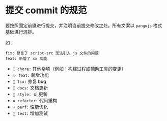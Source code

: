 # 提交 commit 的规范

要按照固定前缀进行提交，并注明当前提交修改之处，所有文案以 `pangujs` 格式基础进行混排。

如：

```
fix: 修复了 script-src 无法引入 js 文件的问题
feat: 新增了 xx 功能
```

- `🔨 chore:` 其他杂项（例如：构建过程或辅助工具的变更）
- `✨ feat:` 新增功能
- `🐛 fix:` 修复 bug
- `📝 docs:` 文档更新
- `💄 style:`  ui 更新
- `♻️ refactor:` 代码重构
- `⚡️ perf:` 性能优化
- `🔧 test:` 增加测试